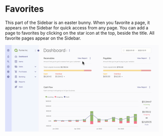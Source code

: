 Favorites
=========

This part of the Sidebar is an easter bunny. When you favorite a page, it appears on the Sidebar for quick access from any page. You can add a page to favorites by clicking on the star icon at the top, beside the title. All favorite pages appear on the Sidebar.

![Favorites](_images/favorites.gif)